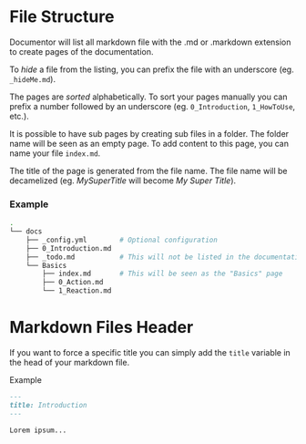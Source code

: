 # File Structure

Documentor will list all markdown file with the .md or .markdown extension to create pages of the documentation.

To *hide* a file from the listing, you can prefix the file with an underscore (eg. `_hideMe.md`).

The pages are *sorted* alphabetically. To sort your pages manually you can prefix a number followed by an underscore (eg. `0_Introduction`, `1_HowToUse`, etc.).

It is possible to have sub pages by creating sub files in a folder. The folder name will be seen as an empty page. To add content to this page, you can name your file `index.md`.

The title of the page is generated from the file name. The file name will be decamelized (eg. *MySuperTitle* will become *My Super Title*).

### Example

```bash
.
└── docs
    ├── _config.yml        # Optional configuration
    ├── 0_Introduction.md
    ├── _todo.md           # This will not be listed in the documentation
    └── Basics
        ├── index.md       # This will be seen as the "Basics" page
        ├── 0_Action.md
        └── 1_Reaction.md
```


# Markdown Files Header

If you want to force a specific title you can simply add the `title` variable in the head of your markdown file.

Example

```md
---
title: Introduction
---

Lorem ipsum...
```
